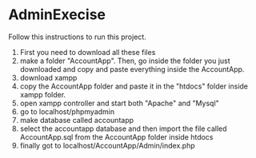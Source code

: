 # AdminExecise

Follow this instructions to run this project. 

1) First you need to download all these files 
2) make a folder "AccountApp". Then, go inside the folder you just downloaded and copy and paste everything inside the AccountApp.
3) download xampp
4) copy the AccountApp folder and paste it in the "htdocs" folder inside xampp folder.
5) open xampp controller and start both "Apache" and "Mysql"
5) go to localhost/phpmyadmin
6) make database called accountapp
7) select the accountapp database and then import the file called AccountApp.sql from the AccountApp folder inside htdocs
8) finally got to localhost/AccountApp/Admin/index.php


